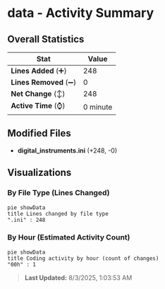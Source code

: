 # data - Activity Summary 

## Overall Statistics

| Stat                   | Value                                                             |
| ---------------------- | ----------------------------------------------------------------- |
| **Lines Added** (➕)   | 248                                          |
| **Lines Removed** (➖) | 0                                        |
| **Net Change** (↕)    | 248                |
| **Active Time** (⌚)   | 0 minute |


## Modified Files
- **digital_instruments.ini** (+248, -0)

## Visualizations

### By File Type (Lines Changed)

```mermaid
pie showData
title Lines changed by file type
".ini" : 248
```

### By Hour (Estimated Activity Count)

```mermaid
pie showData
title Coding activity by hour (count of changes)
"00h" : 1
```


> **Last Updated:** 8/3/2025, 1:03:53 AM
